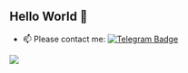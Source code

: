 ## Hello World 👋

- 📫 Please contact me: [![Telegram Badge](https://img.shields.io/badge/-rectorkipa182-blue?style=flat&logo=Telegram&logoColor=white)]([https://t.me/rectorkipa182](https://t.me/RusBul))
  
![](https://komarev.com/ghpvc/?username=Rusta12)
